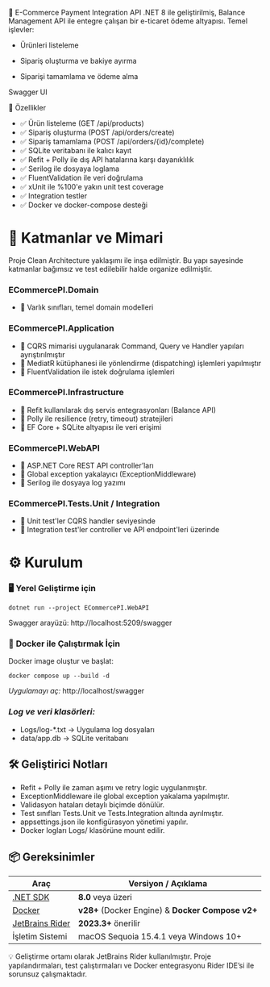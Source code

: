 🛒 E-Commerce Payment Integration API
.NET 8 ile geliştirilmiş, Balance Management API ile entegre çalışan bir e-ticaret ödeme altyapısı. Temel işlevler:

- Ürünleri listeleme

- Sipariş oluşturma ve bakiye ayırma

- Siparişi tamamlama ve ödeme alma

Swagger UI

🚀 Özellikler
- ✅ Ürün listeleme (GET /api/products)
- ✅ Sipariş oluşturma (POST /api/orders/create)
- ✅ Sipariş tamamlama (POST /api/orders/{id}/complete)
- ✅ SQLite veritabanı ile kalıcı kayıt
- ✅ Refit + Polly ile dış API hatalarına karşı dayanıklılık
- ✅ Serilog ile dosyaya loglama
- ✅ FluentValidation ile veri doğrulama
- ✅ xUnit ile %100'e yakın unit test coverage
- ✅ Integration testler
- ✅ Docker ve docker-compose desteği

# 🧱 Katmanlar ve Mimari

Proje Clean Architecture yaklaşımı ile inşa edilmiştir. Bu yapı sayesinde katmanlar bağımsız ve test edilebilir halde organize edilmiştir.

### ECommercePI.Domain
- 🔹 Varlık sınıfları, temel domain modelleri

### ECommercePI.Application
- 🔹 CQRS mimarisi uygulanarak Command, Query ve Handler yapıları ayrıştırılmıştır
- 🔹 MediatR kütüphanesi ile yönlendirme (dispatching) işlemleri yapılmıştır
- 🔹 FluentValidation ile istek doğrulama işlemleri

### ECommercePI.Infrastructure
- 🔹 Refit kullanılarak dış servis entegrasyonları (Balance API)
- 🔹 Polly ile resilience (retry, timeout) stratejileri
- 🔹 EF Core + SQLite altyapısı ile veri erişimi

### ECommercePI.WebAPI
- 🔹 ASP.NET Core REST API controller’ları
- 🔹 Global exception yakalayıcı (ExceptionMiddleware)
- 🔹 Serilog ile dosyaya log yazımı

### ECommercePI.Tests.Unit / Integration
- 🔹 Unit test'ler CQRS handler seviyesinde
- 🔹 Integration test'ler controller ve API endpoint'leri üzerinde

# ⚙️ Kurulum

### **🖥️ Yerel Geliştirme için**

`dotnet run --project ECommercePI.WebAPI`

Swagger arayüzü: http://localhost:5209/swagger

### 🐳 **Docker ile Çalıştırmak İçin**

Docker image oluştur ve başlat:

`docker compose up --build -d`

_Uygulamayı aç:_ http://localhost/swagger

### _Log ve veri klasörleri:_

* Logs/log-*.txt → Uygulama log dosyaları
* data/app.db → SQLite veritabanı

## 🛠️ Geliştirici Notları

* Refit + Polly ile zaman aşımı ve retry logic uygulanmıştır.
* ExceptionMiddleware ile global exception yakalama yapılmıştır.
* Validasyon hataları detaylı biçimde dönülür.
* Test sınıfları Tests.Unit ve Tests.Integration altında ayrılmıştır.
* appsettings.json ile konfigürasyon yönetimi yapılır.
* Docker logları Logs/ klasörüne mount edilir.

## 📦 Gereksinimler
| Araç                                                    | Versiyon / Açıklama                               |
| ------------------------------------------------------- | ------------------------------------------------- |
| [.NET SDK](https://dotnet.microsoft.com/en-us/download) | **8.0** veya üzeri                                |
| [Docker](https://www.docker.com/)                       | **v28+** (Docker Engine) & **Docker Compose v2+** |
| [JetBrains Rider](https://www.jetbrains.com/rider/)     | **2023.3+** önerilir                              |
| İşletim Sistemi                                         | macOS Sequoia 15.4.1 veya Windows 10+         |

💡 Geliştirme ortamı olarak JetBrains Rider kullanılmıştır. Proje yapılandırmaları, test çalıştırmaları ve Docker entegrasyonu Rider IDE’si ile sorunsuz çalışmaktadır.
